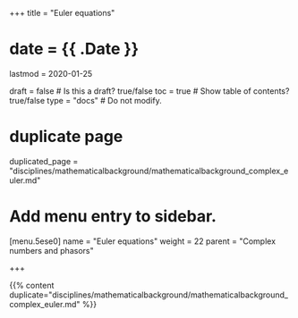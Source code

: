 +++
title = "Euler equations"

# date = {{ .Date }}
lastmod = 2020-01-25

draft = false  # Is this a draft? true/false
toc = true  # Show table of contents? true/false
type = "docs"  # Do not modify.

# duplicate page
duplicated_page = "disciplines/mathematicalbackground/mathematicalbackground_complex_euler.md"

# Add menu entry to sidebar.
[menu.5ese0]
name = "Euler equations"
weight = 22
parent = "Complex numbers and phasors"

+++

{{% content duplicate="disciplines/mathematicalbackground/mathematicalbackground_complex_euler.md" %}}
